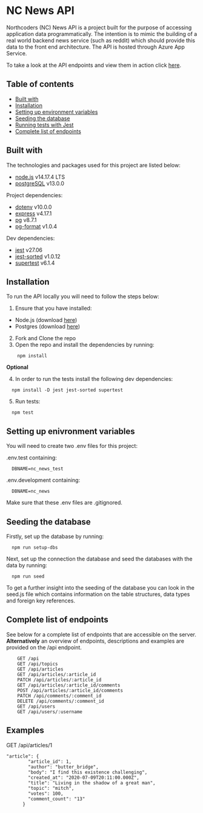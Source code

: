 # NC News API

Northcoders (NC) News API is a project built for the purpose of accessing application data programmatically. The intention is to mimic the building of a real world backend news service (such as reddit) which should provide this data to the front end architecture. The API is hosted through Azure App Service.

To take a look at the API endpoints and view them in action click [here](https://nc-news-api.azurewebsites.net/api/).

## Table of contents

- [Built with](#Built-with)
- [Installation](#installation)
- [Setting up environment variables](#setting-up-environment-variables)
- [Seeding the database](#seeding-the-database)
- [Running tests with Jest](#running-tests-with-jest)
- [Complete list of endpoints](#complete-list-of-endpoints)

## Built with

The technologies and packages used for this project are listed below:

- [node.js](https://nodejs.org/en/) v14.17.4 LTS
- [postgreSQL](https://www.postgresql.org/) v13.0.0

Project dependencies:

- [dotenv](https://www.npmjs.com/package/dotenv) v10.0.0
- [express](https://expressjs.com/) v4.17.1
- [pg](https://node-postgres.com/) v8.7.1
- [pg-format](https://www.npmjs.com/package/pg-format) v1.0.4

Dev dependencies:

- [jest](https://jestjs.io/) v27.06
- [jest-sorted](https://www.npmjs.com/package/jest-sorted) v1.0.12
- [supertest](https://www.npmjs.com/package/supertest) v6.1.4

## Installation

To run the API locally you will need to follow the steps below:

1. Ensure that you have installed:

- Node.js (download [here](https://nodejs.org/en/))
- Postgres (download [here](https://www.postgresql.org/))

2. Fork and Clone the repo
3. Open the repo and install the dependencies by running:

```
    npm install
```

**Optional**

4. In order to run the tests install the following dev dependencies:

```
  npm install -D jest jest-sorted supertest
```

5. Run tests:

```
  npm test
```

## Setting up enivronment variables

You will need to create two .env files for this project:

.env.test containing:

```
  DBNAME=nc_news_test
```

.env.development containing:

```
  DBNAME=nc_news
```

Make sure that these .env files are .gitignored.

## Seeding the database

Firstly, set up the database by running:

```
  npm run setup-dbs
```

Next, set up the connection the database and seed the databases with the data by running:

```
  npm run seed
```

To get a further insight into the seeding of the database you can look in the seed.js file which contains information on the table structures, data types and foreign key references.

## Complete list of endpoints

See below for a complete list of endpoints that are accessible on the server.
**Alternatively** an overview of endpoints, descriptions and examples are provided on the /api endpoint.

```
    GET /api
    GET /api/topics
    GET /api/articles
    GET /api/articles/:article_id
    PATCH /api/articles/:article_id
    GET /api/articles/:article_id/comments
    POST /api/articles/:article_id/comments
    PATCH /api/comments/:comment_id
    DELETE /api/comments/:comment_id
    GET /api/users
    GET /api/users/:username
```

## Examples

GET /api/articles/1

```
"article": {
        "article_id": 1,
        "author": "butter_bridge",
        "body": "I find this existence challenging",
        "created_at": "2020-07-09T20:11:00.000Z",
        "title": "Living in the shadow of a great man",
        "topic": "mitch",
        "votes": 100,
        "comment_count": "13"
      }
```
